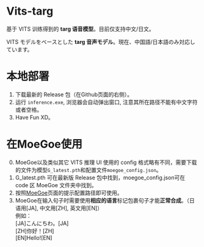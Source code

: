 #  Vits-targ
基于 VITS 训练得到的 **targ 语音模型**。目前仅支持中文/日文。

VITS モデルをベースとした **targ 音声モデル**。現在、中国語/日本語のみ対応しています。

#  本地部署

1. 下载最新的 Release 包（在Github页面的右侧）。
2. 运行 `inference.exe`, 浏览器会自动弹出窗口, 注意其所在路径不能有中文字符或者空格。
3. Have Fun XD。

# 在MoeGoe使用
0. MoeGoe以及类似其它 VITS 推理 UI 使用的 config 格式略有不同，需要下载的文件为模型`G_latest.pth`和配置文件`moegoe_config.json`。<br>
1. G_latest.pth 可在最新版 Release 包中找到，moegoe_config.json可在 code 区 MoeGoe 文件夹中找到。
2. 按照[MoeGoe](https://github.com/CjangCjengh/MoeGoe)页面的提示配置路径即可使用。
3. MoeGoe在输入句子时需要使用**相应的语言**标记包裹句子才能**正常合成**。（日语用[JA], 中文用[ZH], 英文用[EN]）<br>例如：  
[JA]こんにちわ。[JA]  
[ZH]你好！[ZH]  
[EN]Hello![EN]

